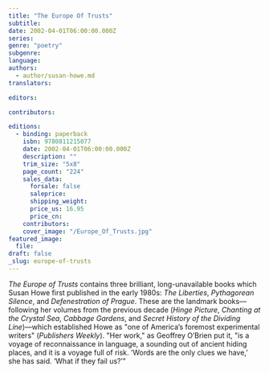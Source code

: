 ```yaml
---
title: "The Europe Of Trusts"
subtitle:
date: 2002-04-01T06:00:00.000Z
series:
genre: "poetry"
subgenre:
language:
authors:
  - author/susan-howe.md
translators:

editors:

contributors:

editions:
  - binding: paperback
    isbn: 9780811215077
    date: 2002-04-01T06:00:00.000Z
    description: ""
    trim_size: "5x8"
    page_count: "224"
    sales_data:
      forsale: false
      saleprice:
      shipping_weight:
      price_us: 16.95
      price_cn:
    contributors:
    cover_image: "/Europe_Of_Trusts.jpg"
featured_image:
  file:
draft: false
_slug: europe-of-trusts
---
```


_The Europe of Trusts_ contains three brilliant, long-unavailable books which Susan Howe first published in the early 1980s: _The Liberties_, _Pythagorean Silence_, and _Defenestration of Prague_. These are the landmark books––following her volumes from the previous decade (_Hinge Picture_, _Chanting at the Crystal Sea_, _Cabbage Gardens_, and _Secret History of the Dividing Line_)––which established Howe as "one of America’s foremost experimental writers" (_Publishers Weekly_). "Her work," as Geoffrey O’Brien put it, "is a voyage of reconnaissance in language, a sounding out of ancient hiding places, and it is a voyage full of risk. ’Words are the only clues we have,’ she has said. ‘What if they fail us?’"

